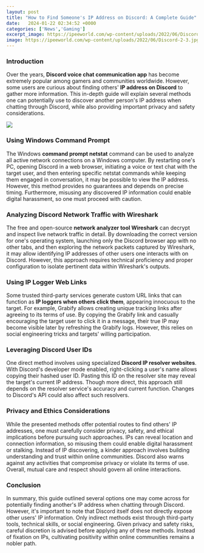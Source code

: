 ```yaml
---
layout: post
title: "How to Find Someone's IP Address on Discord: A Complete Guide"
date:   2024-01-22 02:34:52 +0000
categories: ['News','Gaming']
excerpt_image: https://ipeeworld.com/wp-content/uploads/2022/06/Discord-2-3.jpg
image: https://ipeeworld.com/wp-content/uploads/2022/06/Discord-2-3.jpg
---
```


### Introduction
Over the years, **Discord voice chat communication app** has become extremely popular among gamers and communities worldwide. However, some users are curious about finding others' **IP address on Discord** to gather more information. This in-depth guide will explain several methods one can potentially use to discover another person's IP address when chatting through Discord, while also providing important privacy and safety considerations. 

![](https://ipeeworld.com/wp-content/uploads/2022/06/Discord-2-3.jpg)
### Using Windows Command Prompt 
The Windows **command prompt netstat** command can be used to analyze all active network connections on a Windows computer. By restarting one's PC, opening Discord in a web browser, initiating a voice or text chat with the target user, and then entering specific netstat commands while keeping them engaged in conversation, it may be possible to view the IP address. However, this method provides no guarantees and depends on precise timing. Furthermore, misusing any discovered IP information could enable digital harassment, so one must proceed with caution.
### Analyzing Discord Network Traffic with Wireshark
The free and open-source **network analyzer tool Wireshark** can decrypt and inspect live network traffic in detail. By downloading the correct version for one's operating system, launching only the Discord browser app with no other tabs, and then exploring the network packets captured by Wireshark, it may allow identifying IP addresses of other users one interacts with on Discord. However, this approach requires technical proficiency and proper configuration to isolate pertinent data within Wireshark's outputs. 
### Using IP Logger Web Links
Some trusted third-party services generate custom URL links that can function as **IP loggers when others click them**, appearing innocuous to the target. For example, Grabify allows creating unique tracking links after agreeing to its terms of use. By copying the Grabify link and casually encouraging the target user to click it in a message, their true IP may become visible later by refreshing the Grabify logs. However, this relies on social engineering tricks and targets' willing participation.
### Leveraging Discord User IDs  
One direct method involves using specialized **Discord IP resolver websites**. With Discord's developer mode enabled, right-clicking a user's name allows copying their hashed user ID. Pasting this ID on the resolver site may reveal the target's current IP address. Though more direct, this approach still depends on the resolver service's accuracy and current function. Changes to Discord's API could also affect such resolvers.
### Privacy and Ethics Considerations
While the presented methods offer potential routes to find others' IP addresses, one must carefully consider privacy, safety, and ethical implications before pursuing such approaches. IPs can reveal location and connection information, so misusing them could enable digital harassment or stalking. Instead of IP discovering, a kinder approach involves building understanding and trust within online communities. Discord also warns against any activities that compromise privacy or violate its terms of use. Overall, mutual care and respect should govern all online interactions.
### Conclusion  
In summary, this guide outlined several options one may come across for potentially finding another's IP address when chatting through Discord. However, it's important to note that Discord itself does not directly expose other users' IP information. Only indirect methods exist through third-party tools, technical skills, or social engineering. Given privacy and safety risks, careful discretion is advised before applying any of these methods. Instead of fixation on IPs, cultivating positivity within online communities remains a nobler path.